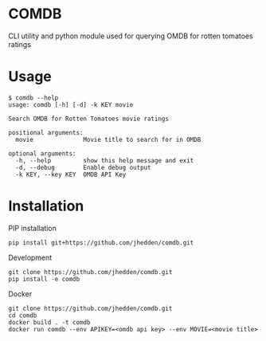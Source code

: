 # COMDB


CLI utility and python module used for querying OMDB for rotten tomatoes ratings

# Usage

```
$ comdb --help
usage: comdb [-h] [-d] -k KEY movie

Search OMDB for Rotten Tomatoes movie ratings

positional arguments:
  movie              Movie title to search for in OMDB

optional arguments:
  -h, --help         show this help message and exit
  -d, --debug        Enable debug output
  -k KEY, --key KEY  OMDB API Key
```

# Installation

PIP installation
```
pip install git+https://github.com/jhedden/comdb.git
```

Development
```
git clone https://github.com/jhedden/comdb.git
pip install -e comdb
```

Docker
```
git clone https://github.com/jhedden/comdb.git
cd comdb
docker build . -t comdb
docker run comdb --env APIKEY=<omdb api key> --env MOVIE=<movie title>
```
